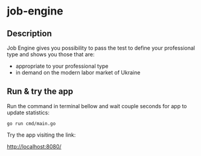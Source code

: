 # job-engine

## Description
Job Engine gives you possibility to pass the test to define your professional type and shows you those that are:
- appropriate to your professional type
- in demand on the modern labor market of Ukraine


## Run & try the app

Run the command in terminal bellow and wait couple seconds for app to update statistics:

```
go run cmd/main.go
```

Try the app visiting the link:

[http://localhost:8080/](http://localhost:8080/)